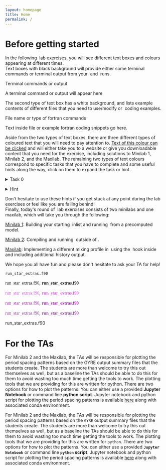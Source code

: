 ```yaml
---
layout: homepage
title: Home
permalink: /
---
```


# Before getting started

In the following <math>MESA</math> lab exercises, you will see different text boxes and colours appearing at different times. <br>
Text boxes with black background will provide either some terminal commands or terminal output from your <math>MESA</math> and <math>GYRE</math> runs.

<div class="terminal-title"> Terminal commands or output </div> 
<div class="terminal"><p>
A terminal command or output will appear here
</p></div>


The second type of text box has a white background, and lists example contents of different files that you need to use/modify or <math>fortran</math> coding examples.

<div class="filetext-title"> File name or type of fortran commands </div> 
<div class="filetext"><p>
Text inside file or example fortran coding snippets go here.
</p></div>


Aside from the two types of text boxes, there are three different types of coloured text that you will need to pay attention to. [Text of this colour can be clicked](https://docs.mesastar.org/en/release-r23.05.1/) and will either take you to a website or give you downloadable content that you need for the exercise, including solutions to Minilab 1, Minilab 2, and the Maxilab. The remaining two types of text colours correspond to specific tasks that you have to complete and some useful hints along the way, click on them to expand the task or hint.

<task><details>
<summary>Task 0</summary><p>
This is an example of how a specific task will show up in the following <math>MESA</math> labs.
</p></details></task>


<hint><details>
<summary> Hint </summary><p>
This is an example of how hints to different tasks will show up in the text.
</p></details></hint>


Don't hesitate to use these hints if you get stuck at any point during the lab exercises or feel like you are falling behind!<br>
Finally, today's round of <math>MESA</math> lab exercises consists of two minilabs and one maxilab, which will take you through the following: <br>

[Minilab 1](./Minilab1.md): Building your starting <math>MESA</math> inlist and running <math>MESA</math> from a precomputed model.<br>

[Minilab 2](./Minilab2.md): Compiling and running <math>GYRE</math> outside of <math>MESA</math>.<br>

[Maxilab](./Maxilab.md): Implementing a different mixing profile in <math>MESA</math> using the <math>other_D_mix</math> hook inside <math>run_star_extras.f90</math> and including additional history output.<br>

We hope you all have fun and please don't hesitate to ask your TA for help!<br>

`run_star_extras.f90`

<span style="font-family: Menlo">run_star_extras.f90</span>, **<span style="font-family: Menlo">run_star_extras.f90</span>**

<span style="color:#DC62E7"><span style="font-family: Menlo">run_star_extras.f90</span></span>, **<span style="color:#DC62E7"><span style="font-family: Menlo">run_star_extras.f90</span></span>**

<span style="color:#AC2AB8"><span style="font-family: Menlo">run_star_extras.f90</span></span>, **<span style="color:#AC2AB8"><span style="font-family: Menlo">run_star_extras.f90</span></span>**

<span style="color:#934B9A"><span style="font-family: Menlo">run_star_extras.f90</span></span>, **<span style="color:#934B9A"><span style="font-family: Menlo">run_star_extras.f90</span></span>**

<span style="color:#934B9A, font-family: Menlo">run_star_extras.f90</span>

# For the TAs
For Minilab 2 and the Maxilab, the TAs will be responsible for plotting the period spacing patterns based on the <span style="color:#AC2AB8, font-family: Menlo">GYRE</span> output summary files that the students create. The students are more than welcome to try this out themselves as well, but as a baseline the TAs should be able to do this for them to avoid wasting too much time getting the tools to work. The plotting tools that we are providing for this are written for <span style="color:#AC2AB8,font-family: Menlo">python</span>. There are two options for how to plot the patterns. You can either use a provided **<span style="color:#AC2AB8,font-family: Menlo">Jupyter Notebook</span>** or command line **<span style="color:#AC2AB8,font-family: Menlo">python</span> script**. Jupyter notebook and python script for plotting the period spacing patterns is available [here](https://www.dropbox.com/sh/w53woz0m3l5axbq/AAC05hnNlPx6Hn_-VitieZcda?dl=0) along with associated conda environment.

For Minilab 2 and the Maxilab, the TAs will be responsible for plotting the period spacing patterns based on the `GYRE` output summary files that the students create. The students are more than welcome to try this out themselves as well, but as a baseline the TAs should be able to do this for them to avoid wasting too much time getting the tools to work. The plotting tools that we are providing for this are written for `python`. There are two options for how to plot the patterns. You can either use a provided **`Jupyter Notebook`** or command line **`python` script**. Jupyter notebook and python script for plotting the period spacing patterns is available [here](https://www.dropbox.com/sh/w53woz0m3l5axbq/AAC05hnNlPx6Hn_-VitieZcda?dl=0) along with associated conda environment.

